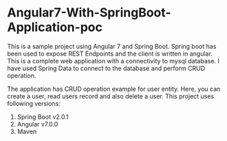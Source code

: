 # Angular7-With-SpringBoot-Application-poc
This is a sample project using Angular 7 and Spring Boot. Spring boot has been used to expose REST Endpoints and the client is written in angular.  This is a complete web application with a connectivity to mysql database. I have used Spring Data to connect to the database and perform CRUD operation.

The application has CRUD operation example for user entity. Here, you can create a user, read users record and also delete a user. 
This project uses following versions:

1. Spring Boot v2.0.1
2. Angular v7.0.0
3. Maven